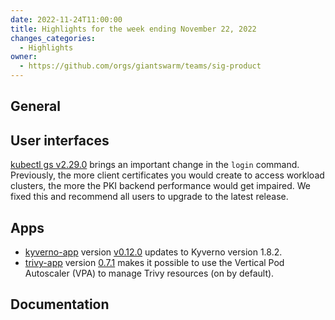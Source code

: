 ```yaml
---
date: 2022-11-24T11:00:00
title: Highlights for the week ending November 22, 2022
changes_categories:
  - Highlights
owner:
  - https://github.com/orgs/giantswarm/teams/sig-product
---
```


## General

## User interfaces

[kubectl gs v2.29.0](https://github.com/giantswarm/kubectl-gs/releases/tag/v2.29.0) brings an important change in the `login` command. Previously, the more client certificates you would create to access workload clusters, the more the PKI backend performance would get impaired. We fixed this and recommend all users to upgrade to the latest release.

## Apps

- [kyverno-app](https://github.com/giantswarm/kyverno-app) version [v0.12.0](https://github.com/giantswarm/kyverno-app/blob/main/CHANGELOG.md#0120---2022-11-22) updates to Kyverno version 1.8.2.
- [trivy-app](https://github.com/giantswarm/trivy-app/) version [0.7.1](https://github.com/giantswarm/trivy-app/blob/main/CHANGELOG.md#071---2022-11-21) makes it possible to use the Vertical Pod Autoscaler (VPA) to manage Trivy resources (on by default).

## Documentation
